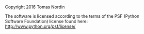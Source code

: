 Copyright 2016 Tomas Nordin

The software is licensed according to the terms of the PSF (Python Software Foundation) license found here: http://www.python.org/psf/license/